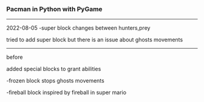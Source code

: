### Pacman in Python with PyGame



--------------------
2022-08-05
-super block
changes between hunters,prey

tried to add super block but there is an issue about ghosts movements 



----------------
before

added special blocks to grant abilities

-frozen block
 stops ghosts movements 
 
-fireball block
 inspired by fireball in super mario
